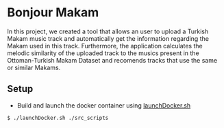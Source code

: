 # Bonjour Makam

In this project, we created a tool that allows an user to upload a Turkish Makam music track and automatically get the information regarding the Makam used in this track. Furthermore, the application calculates the melodic similarity of the uploaded track to the musics present in the Ottoman-Turkish Makam Dataset and recomends tracks that use the same or similar Makams.


## Setup

* Build and launch the docker container using [launchDocker.sh]()

```bash
$ ./launchDocker.sh ./src_scripts
```
